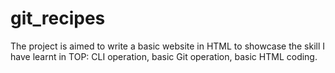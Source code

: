 # git_recipes
The project is aimed to write a basic website in HTML to showcase the skill I have learnt in TOP: CLI operation, basic Git operation, basic HTML coding.